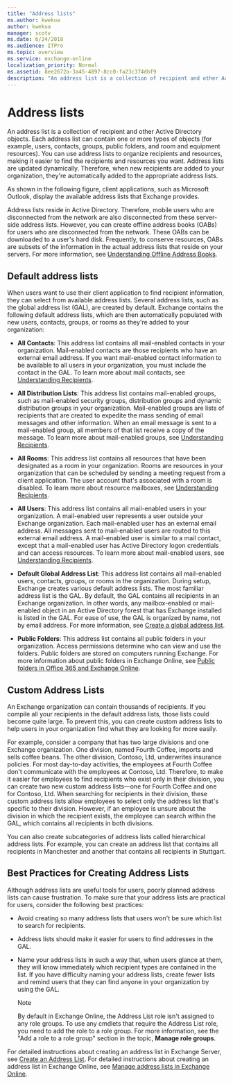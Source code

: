 ```yaml
---
title: "Address lists"
ms.author: kwekua
author: kwekua
manager: scotv
ms.date: 6/24/2018
ms.audience: ITPro
ms.topic: overview
ms.service: exchange-online
localization_priority: Normal
ms.assetid: 8ee2672a-3a45-4897-8cc0-fa23c374dbf9
description: "An address list is a collection of recipient and other Active Directory objects. Each address list can contain one or more types of objects (for example, users, contacts, groups, public folders, and room and equipment resources). You can use address lists to organize recipients and resources, making it easier to find the recipients and resources you want. Address lists are updated dynamically. Therefore, when new recipients are added to your organization, they're automatically added to the appropriate address lists."
---
```


# Address lists

An address list is a collection of recipient and other Active Directory objects. Each address list can contain one or more types of objects (for example, users, contacts, groups, public folders, and room and equipment resources). You can use address lists to organize recipients and resources, making it easier to find the recipients and resources you want. Address lists are updated dynamically. Therefore, when new recipients are added to your organization, they're automatically added to the appropriate address lists. 
  
As shown in the following figure, client applications, such as Microsoft Outlook, display the available address lists that Exchange provides.
  
Address lists reside in Active Directory. Therefore, mobile users who are disconnected from the network are also disconnected from these server-side address lists. However, you can create offline address books (OABs) for users who are disconnected from the network. These OABs can be downloaded to a user's hard disk. Frequently, to conserve resources, OABs are subsets of the information in the actual address lists that reside on your servers. For more information, see [Understanding Offline Address Books](https://technet.microsoft.com/library/a6bcb072-4ab9-400e-a5d0-c05264629097.aspx).
  
## Default address lists
<a name="DALists"> </a>

When users want to use their client application to find recipient information, they can select from available address lists. Several address lists, such as the global address list (GAL), are created by default. Exchange contains the following default address lists, which are then automatically populated with new users, contacts, groups, or rooms as they're added to your organization:
  
- **All Contacts**: This address list contains all mail-enabled contacts in your organization. Mail-enabled contacts are those recipients who have an external email address. If you want mail-enabled contact information to be available to all users in your organization, you must include the contact in the GAL. To learn more about mail contacts, see [Understanding Recipients](https://technet.microsoft.com/library/40300ed4-85a5-463d-bb3a-cf787bd44e9d.aspx).
    
- **All Distribution Lists**: This address list contains mail-enabled groups, such as mail-enabled security groups, distribution groups and dynamic distribution groups in your organization. Mail-enabled groups are lists of recipients that are created to expedite the mass sending of email messages and other information. When an email message is sent to a mail-enabled group, all members of that list receive a copy of the message. To learn more about mail-enabled groups, see [Understanding Recipients](https://technet.microsoft.com/library/40300ed4-85a5-463d-bb3a-cf787bd44e9d.aspx).
    
- **All Rooms**: This address list contains all resources that have been designated as a room in your organization. Rooms are resources in your organization that can be scheduled by sending a meeting request from a client application. The user account that's associated with a room is disabled. To learn more about resource mailboxes, see [Understanding Recipients](https://technet.microsoft.com/library/40300ed4-85a5-463d-bb3a-cf787bd44e9d.aspx).
    
- **All Users**: This address list contains all mail-enabled users in your organization. A mail-enabled user represents a user outside your Exchange organization. Each mail-enabled user has an external email address. All messages sent to mail-enabled users are routed to this external email address. A mail-enabled user is similar to a mail contact, except that a mail-enabled user has Active Directory logon credentials and can access resources. To learn more about mail-enabled users, see [Understanding Recipients](https://technet.microsoft.com/library/40300ed4-85a5-463d-bb3a-cf787bd44e9d.aspx).
    
- **Default Global Address List**: This address list contains all mail-enabled users, contacts, groups, or rooms in the organization. During setup, Exchange creates various default address lists. The most familiar address list is the GAL. By default, the GAL contains all recipients in an Exchange organization. In other words, any mailbox-enabled or mail-enabled object in an Active Directory forest that has Exchange installed is listed in the GAL. For ease of use, the GAL is organized by name, not by email address. For more information, see [Create a global address list](create-global-address-list.md).
    
- **Public Folders**: This address list contains all public folders in your organization. Access permissions determine who can view and use the folders. Public folders are stored on computers running Exchange. For more information about public folders in Exchange Online, see [Public folders in Office 365 and Exchange Online](../../collaboration-exo/public-folders/public-folders.md). 
    
## Custom Address Lists
<a name="CALists"> </a>

An Exchange organization can contain thousands of recipients. If you compile all your recipients in the default address lists, those lists could become quite large. To prevent this, you can create custom address lists to help users in your organization find what they are looking for more easily.
  
For example, consider a company that has two large divisions and one Exchange organization. One division, named Fourth Coffee, imports and sells coffee beans. The other division, Contoso, Ltd, underwrites insurance policies. For most day-to-day activities, the employees at Fourth Coffee don't communicate with the employees at Contoso, Ltd. Therefore, to make it easier for employees to find recipients who exist only in their division, you can create two new custom address lists—one for Fourth Coffee and one for Contoso, Ltd. When searching for recipients in their division, these custom address lists allow employees to select only the address list that's specific to their division. However, if an employee is unsure about the division in which the recipient exists, the employee can search within the GAL, which contains all recipients in both divisions. 
  
You can also create subcategories of address lists called hierarchical address lists. For example, you can create an address list that contains all recipients in Manchester and another that contains all recipients in Stuttgart.
  
## Best Practices for Creating Address Lists
<a name="BestPractices"> </a>

Although address lists are useful tools for users, poorly planned address lists can cause frustration. To make sure that your address lists are practical for users, consider the following best practices:
  
- Avoid creating so many address lists that users won't be sure which list to search for recipients. 
    
- Address lists should make it easier for users to find addresses in the GAL. 
    
- Name your address lists in such a way that, when users glance at them, they will know immediately which recipient types are contained in the list. If you have difficulty naming your address lists, create fewer lists and remind users that they can find anyone in your organization by using the GAL. 
    
    > [!NOTE]
    > By default in Exchange Online, the Address List role isn't assigned to any role groups. To use any cmdlets that require the Address List role, you need to add the role to a role group. For more information, see the "Add a role to a role group" section in the topic, **Manage role groups**. 
  
For detailed instructions about creating an address list in Exchange Server, see [Create an Address List](https://technet.microsoft.com/library/e86ba1b7-c41c-4050-bc29-13996cf53c59.aspx). For detailed instructions about creating an address list in Exchange Online, see [Manage address lists in Exchange Online](manage-address-lists.md).
  

